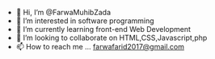 - 👋 Hi, I’m @FarwaMuhibZada
- 👀 I’m interested in software programming
- 🌱 I’m currently learning front-end Web Development
- 💞️ I’m looking to collaborate on HTML,CSS,Javascript,php
- 📫 How to reach me ... farwafarid2017@gmail.com

<!---
FarwaMuhibZada/FarwaMuhibZada is a ✨ special ✨ repository because its `README.md` (this file) appears on your GitHub profile.
You can click the Preview link to take a look at your changes.
--->
